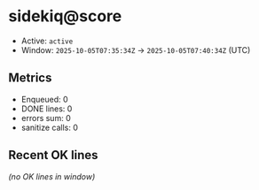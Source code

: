 # sidekiq@score

- Active: `active`
- Window: `2025-10-05T07:35:34Z` → `2025-10-05T07:40:34Z` (UTC)

## Metrics
- Enqueued: 0
- DONE lines: 0
- errors sum: 0
- sanitize calls: 0

## Recent OK lines
_(no OK lines in window)_
